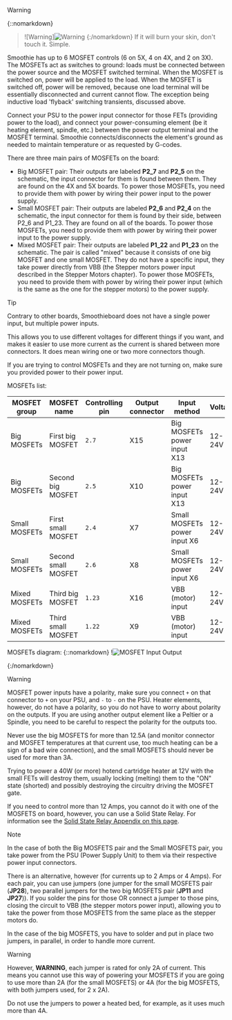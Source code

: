 
> [!WARNING]
{::nomarkdown}
> ![Warning]<img src="images/Warning.png" alt="Warning">
{:/nomarkdown}
> If it will burn your skin, don't touch it. Simple.

Smoothie has up to 6 MOSFET controls (6 on 5X, 4 on 4X, and 2 on 3X). The MOSFETs act as switches to ground: loads must be connected between the power source and the MOSFET switched terminal. When the MOSFET is switched on, power will be applied to the load. When the MOSFET is switched off, power will be removed, because one load terminal will be essentially disconnected and current cannot flow. The exception being inductive load 'flyback' switching transients, discussed above.

Connect your PSU to the power input connector for those FETs (providing power to the load), and connect your power-consuming element (be it heating element, spindle, etc.) between the power output terminal and the MOSFET terminal. Smoothie connects/disconnects the element's ground as needed to maintain temperature or as requested by G-codes.

There are three main pairs of MOSFETs on the board:

- Big MOSFET pair: Their outputs are labeled **P2_7** and **P2_5** on the schematic, the input connector for them is found between them. They are found on the 4X and 5X boards. To power those MOSFETs, you need to provide them with power by wiring their power input to the power supply.
- Small MOSFET pair: Their outputs are labeled **P2_6** and **P2_4** on the schematic, the input connector for them is found by their side, between P2_6 and P1_23. They are found on all of the boards. To power those MOSFETs, you need to provide them with power by wiring their power input to the power supply.
- Mixed MOSFET pair: Their outputs are labeled **P1_22** and **P1_23** on the schematic. The pair is called "mixed" because it consists of one big MOSFET and one small MOSFET. They do not have a specific input, they take power directly from VBB (the Stepper motors power input described in the Stepper Motors chapter). To power those MOSFETs, you need to provide them with power by wiring their power input (which is the same as the one for the stepper motors) to the power supply.

> [!TIP]
> Contrary to other boards, Smoothieboard does not have a single power input, but multiple power inputs.
> 
> This allows you to use different voltages for different things if you want, and makes it easier to use more current as the current is shared between more connectors. It does mean wiring one or two more connectors though.
> 
> If you are trying to control MOSFETs and they are not turning on, make sure you provided power to their power input.

MOSFETs list:

| MOSFET group   | MOSFET name         | Controlling pin | Output connector | Input method                 | Voltage | Current    |
| -------------- | ------------------- | --------------- | ---------------- | ---------------------------- | ------- | ---------- |
| Big MOSFETs    | First big MOSFET    | `2.7`           | X15              | Big MOSFETs power input X13  | 12-24V  | 12.5A max  |
| Big MOSFETs    | Second big MOSFET   | `2.5`           | X10              | Big MOSFETs power input X13  | 12-24V  | 12.5A max  |
| Small MOSFETs  | First small MOSFET  | `2.4`           | X7               | Small MOSFETs power input X6 | 12-24V  | 3A max     |
| Small MOSFETs  | Second small MOSFET | `2.6`           | X8               | Small MOSFETs power input X6 | 12-24V  | 3A max     |
| Mixed MOSFETs  | Third big MOSFET    | `1.23`          | X16              | VBB (motor) input            | 12-24V  | 12.5A max  |
| Mixed MOSFETs  | Third small MOSFET  | `1.22`          | X9               | VBB (motor) input            | 12-24V  | 3A max     |

MOSFETs diagram:
{::nomarkdown}
!<img src="images/MOSFETs.png" alt="MOSFET Input Output">

{:/nomarkdown}
> [!WARNING]
> MOSFET power inputs have a polarity, make sure you connect `+` on that connector to `+` on your PSU, and `-` to `-` on the PSU. Heater elements, however, do not have a polarity, so you do not have to worry about polarity on the outputs. If you are using another output element like a Peltier or a Spindle, you need to be careful to respect the polarity for the outputs too.

Never use the big MOSFETS for more than 12.5A (and monitor connector and MOSFET temperatures at that current use, too much heating can be a sign of a bad wire connection), and the small MOSFETS should never be used for more than 3A.

Trying to power a 40W (or more) hotend cartridge heater at 12V with the small FETs will destroy them, usually locking (melting) them to the "ON" state (shorted) and possibly destroying the circuitry driving the MOSFET gate.

If you need to control more than 12 Amps, you cannot do it with one of the MOSFETS on board, however, you can use a Solid State Relay. For information see the [Solid State Relay Appendix on this page](general-appendixes.md#solidstaterelay).

> [!NOTE]
> In the case of both the Big MOSFETS pair and the Small MOSFETS pair, you take power from the PSU (Power Supply Unit) to them via their respective power input connectors.
> 
> There is an alternative, however (for currents up to 2 Amps or 4 Amps). For each pair, you can use jumpers (one jumper for the small MOSFETS pair (**JP28**), two parallel jumpers for the two big MOSFETS pair (**JP11** and **JP27**)). If you solder the pins for those OR connect a jumper to those pins, closing the circuit to VBB (the stepper motors power input), allowing you to take the power from those MOSFETS from the same place as the stepper motors do.
> 
> In the case of the big MOSFETS, you have to solder and put in place two jumpers, in parallel, in order to handle more current.

> [!WARNING]
> However, **WARNING**, each jumper is rated for only 2A of current. This means you cannot use this way of powering your MOSFETS if you are going to use more than 2A (for the small MOSFETS) or 4A (for the big MOSFETS, with both jumpers used, for 2 x 2A).
> 
> Do not use the jumpers to power a heated bed, for example, as it uses much more than 4A.
